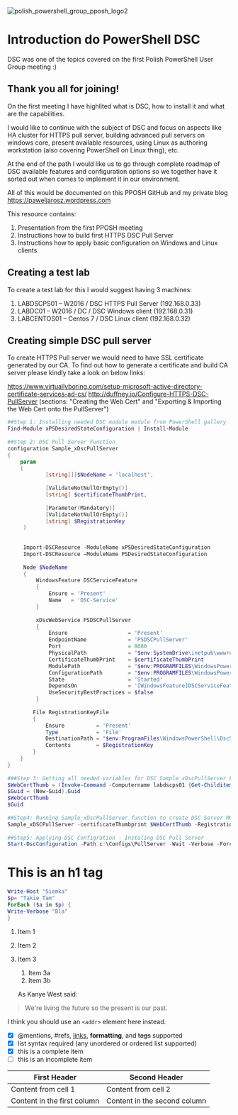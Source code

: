 ![polish_powershell_group_pposh_logo2](https://cloud.githubusercontent.com/assets/19157221/25561611/52b4cd36-2d70-11e7-8c8f-907dfd947524.png)

# Introduction do PowerShell DSC

DSC was one of the topics covered on the first Polish PowerShell User Group meeting :) 

## Thank you all for joining!

On the first meeting I have highlited what is DSC, how to install it and what are the capabilities.

I would like to continue with the subject of DSC and focus on aspects like HA cluster for HTTPS pull server, building advanced pull servers on windows core, present available resources, using Linux as authoring workstation (also covering  PowerShell on Linux thing), etc.

At the end of the path I would like us to go through complete roadmap of DSC available features and configuration options so we together have it sorted out when comes to implement it in our environment.

All of this would be documented on this PPOSH GitHub and my private blog https://paweljarosz.wordpress.com

This resource contains:
1. Presentation from the first PPOSH meeting
2. Instructions how to build first HTTPS DSC Pull Server
3. Instructions how to apply basic configuration on Windows and Linux clients

## Creating a test lab

To create a test lab for this I would suggest having 3 machines:

1. LABDSCPS01 – W2016 / DSC HTTPS Pull Server (192.168.0.33)
2. LABDC01 – W2016 / DC / DSC Windows client (192.168.0.31)
3. LABCENTOS01 – Centos 7 / DSC Linux client (192.168.0.32)

## Creating simple DSC pull server

To create HTTPS Pull server we would need to have SSL certificate generated by our CA.
To find out how to generate a certificate and build CA server please kindly take a look on below links:

https://www.virtuallyboring.com/setup-microsoft-active-directory-certificate-services-ad-cs/
http://duffney.io/Configure-HTTPS-DSC-PullServer (sections: "Creating the Web Cert" and "Exporting & Importing the Web Cert onto the PullServer")

```powershell
##Step 1: Installing needed DSC module module from PowerShell gallery
Find-Module xPSDesiredStateConfiguration | Install-Module
 
##Step 2: DSC Pull Server Function
configuration Sample_xDscPullServer
{ 
    param  
    ( 
            [string[]]$NodeName = 'localhost', 
 
            [ValidateNotNullOrEmpty()] 
            [string] $certificateThumbPrint,
 
            [Parameter(Mandatory)]
            [ValidateNotNullOrEmpty()]
            [string] $RegistrationKey 
     ) 
 
 
     Import-DSCResource -ModuleName xPSDesiredStateConfiguration
     Import-DSCResource –ModuleName PSDesiredStateConfiguration
 
     Node $NodeName 
     { 
         WindowsFeature DSCServiceFeature 
         { 
             Ensure = 'Present'
             Name   = 'DSC-Service'             
         } 
 
         xDscWebService PSDSCPullServer 
         { 
             Ensure                   = 'Present' 
             EndpointName             = 'PSDSCPullServer' 
             Port                     = 8080 
             PhysicalPath             = "$env:SystemDrive\inetpub\wwwroot\PSDSCPullServer" 
             CertificateThumbPrint    = $certificateThumbPrint          
             ModulePath               = "$env:PROGRAMFILES\WindowsPowerShell\DscService\Modules" 
             ConfigurationPath        = "$env:PROGRAMFILES\WindowsPowerShell\DscService\Configuration" 
             State                    = 'Started'
             DependsOn                = '[WindowsFeature]DSCServiceFeature'     
             UseSecurityBestPractices = $false
         } 
 
        File RegistrationKeyFile
        {
            Ensure          = 'Present'
            Type            = 'File'
            DestinationPath = "$env:ProgramFiles\WindowsPowerShell\DscService\RegistrationKeys.txt"
            Contents        = $RegistrationKey
        }
    }
}
 
###Step 3: Getting all needed variables for DSC Sample_xDscPullServer Function
$WebCertThumb = (Invoke-Command -Computername labdscps01 {Get-Childitem Cert:\LocalMachine\My | Where-Object {$_.FriendlyName -eq "DSCPSPullServerCert"} | Select-Object -ExpandProperty ThumbPrint})
$Guid = (New-Guid).Guid
$WebCertThumb
$Guid
 
##Step4: Running Sample_xDscPullServer function to create DSC Server MOF file
Sample_xDSCPullServer -certificateThumbprint $WebCertThumb -RegistrationKey $Guid -OutputPath c:\Configs\PullServer
 
##Step5: Applying DSC Configration - Instaling DSC Pull Server 
Start-DscConfiguration -Path c:\Configs\PullServer -Wait -Verbose -Force
```

# This is an h1 tag
```powershell
Write-Host "Siemka"
$p= "Takie Tam"
ForEach ($a in $p) {
Write-Verbose "Bla"
}
```

1. Item 1
1. Item 2
1. Item 3
   1. Item 3a
   1. Item 3b
   
   As Kanye West said:

> We're living the future so
> the present is our past.

I think you should use an
`<addr>` element here instead.

- [x] @mentions, #refs, [links](), **formatting**, and <del>tags</del> supported
- [x] list syntax required (any unordered or ordered list supported)
- [x] this is a complete item
- [ ] this is an incomplete item

First Header | Second Header
------------ | -------------
Content from cell 1 | Content from cell 2
Content in the first column | Content in the second column
